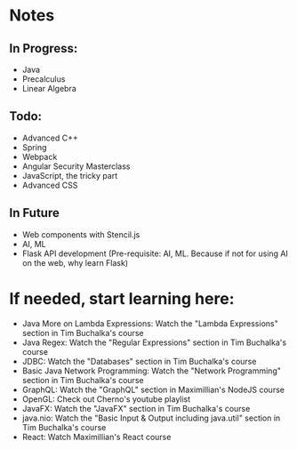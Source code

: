 # Notes

## In Progress:
* Java
* Precalculus
* Linear Algebra

## Todo:
* Advanced C++
* Spring
* Webpack
* Angular Security Masterclass
* JavaScript, the tricky part
* Advanced CSS

## In Future
* Web components with Stencil.js
* AI, ML
* Flask API development (Pre-requisite: AI, ML.
	Because if not for using AI on the web, why learn Flask)

# If needed, start learning here:
* Java More on Lambda Expressions: Watch the "Lambda Expressions" section in Tim Buchalka's course
* Java Regex: Watch the "Regular Expressions" section in Tim Buchalka's course
* JDBC: Watch the "Databases" section in Tim Buchalka's course
* Basic Java Network Programming: Watch the "Network Programming" section in Tim Buchalka's course
* GraphQL: Watch the "GraphQL" section in Maximillian's NodeJS course
* OpenGL: Check out Cherno's youtube playlist
* JavaFX: Watch the "JavaFX" section in Tim Buchalka's course
* java.nio: Watch the "Basic Input & Output including java.util" section in Tim Buchalka's course
* React: Watch Maximillian's React course
